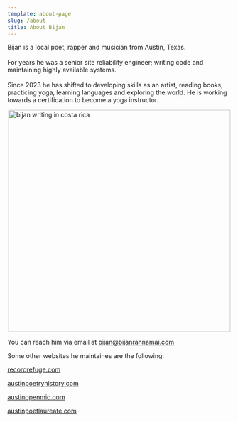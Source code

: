 ```yaml
---
template: about-page
slug: /about
title: About Bijan
---
```


Bijan is a local poet, rapper and musician from Austin, Texas. <br>
<br>
For years he was a senior site reliability engineer; writing code and maintaining highly available systems.<br>
<br>
Since 2023 he has shifted to developing skills as an artist, reading books, practicing yoga, learning languages and exploring the world. He is working towards a certification to become a yoga instructor.

<img src="/assets/artist-bijan.jpg" alt="bijan writing in costa rica" width="500" style="display: block; margin: 0 auto;" />

You can reach him via email at bijan@bijanrahnamai.com<br>

Some other websites he maintaines are the following:<br>

[recordrefuge.com](https://recordrefuge.com/)

[austinpoetryhistory.com](https://austinpoetryhistory.com/)

[austinopenmic.com](https://austinopenmic.com/)

[austinpoetlaureate.com](https://austinpoetlaureate.com/)
